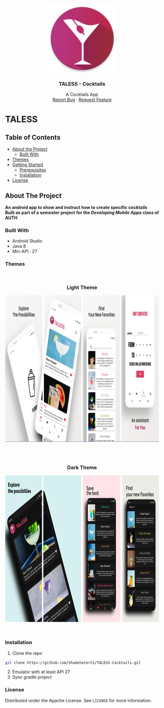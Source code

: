 <!-- PROJECT LOGO -->
<br />
<p align="center">
  <a href="https://github.com/github_username/repo_name">
    <img src="git-images/logo.png" alt="Logo" width="225" height="225">
  </a>

  <h3 align="center">TALESS - Cocktails</h3>

  <p align="center">
    A Cocktails App
    <br />
    <a href="https://github.com/ShadehaterCS/TheMessengerProject/issues">Report Bug</a>
    ·
    <a href="https://github.com/ShadehaterCS/TheMessengerProject/issues">Request Feature</a>
  </p>
</p>

# TALESS
<!-- TABLE OF CONTENTS -->
## Table of Contents

* [About the Project](#about-the-project)
  * [Built With](#built-with)
* [Themes](#themes)
* [Getting Started](#getting-started)
  * [Prerequisites](#prerequisites)
  * [Installation](#installation)
* [License](#license)


<!-- ABOUT THE PROJECT -->
## About The Project
**An android app to show and instruct how to create specific cocktails**  
**Built as part of a semester project for the *Developing Mobile Apps* class of AUTH**

### Built With
* []()Android Studio
* []()Java 8
* []()Min-API : 27

### Themes
<br />
<p align="center">
  <h3 align="center">Light Theme</h3>
    <img src="git-images/theme-light.jpg" alt="Logo" width="1000" height="480">
    </p>
 <br />
 <br />
<p align="center">
  <h3 align="center">Dark Theme</h3>
    <img src="git-images/theme-dark.jpg" alt="Logo" width="1000" height="480">
    </p>
 <br />

### Installation
1. Clone the repo
```sh
git clone https://github.com/ShadehaterCS/TALESS-Cocktails.git
```
2. Emulator with at least API 27  
3. Sync gradle project

### License
Distributed under the Apache License. See `LICENSE` for more information.
<!-- MARKDOWN LINKS & IMAGES -->
<!-- https://www.markdownguide.org/basic-syntax/#reference-style-links -->
[issues-url]: https://github.com/ShadehaterCS/TALESS-Cocktails/issues
[license-url]: https://github.com/ShadehaterCS/TALESS-Cocktails/blob/master/LICENSE
